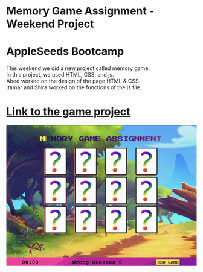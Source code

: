 # Memory Game Assignment - Weekend Project
# AppleSeeds Bootcamp

This weekend we did a new project called memory game.\
In this project, we used HTML, CSS, and js.\
Abed worked on the design of the page HTML & CSS.\
Itamar and Shira worked on the functions of the js file.


# [Link to the game project](https://www.memory-game-assignment.netlify.app)


![image!](./imgs/imgforthegame.png)
